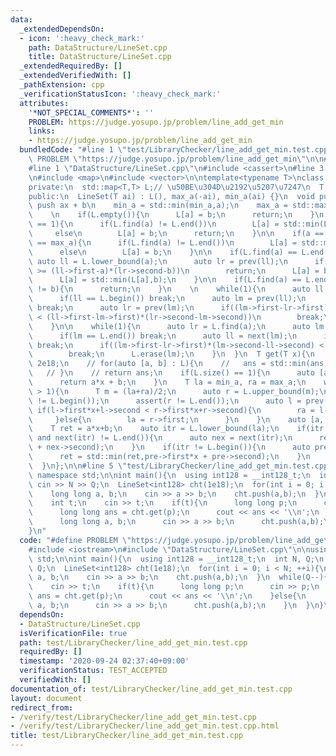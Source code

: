 ```yaml
---
data:
  _extendedDependsOn:
  - icon: ':heavy_check_mark:'
    path: DataStructure/LineSet.cpp
    title: DataStructure/LineSet.cpp
  _extendedRequiredBy: []
  _extendedVerifiedWith: []
  _pathExtension: cpp
  _verificationStatusIcon: ':heavy_check_mark:'
  attributes:
    '*NOT_SPECIAL_COMMENTS*': ''
    PROBLEM: https://judge.yosupo.jp/problem/line_add_get_min
    links:
    - https://judge.yosupo.jp/problem/line_add_get_min
  bundledCode: "#line 1 \"test/LibraryChecker/line_add_get_min.test.cpp\"\n#define\
    \ PROBLEM \"https://judge.yosupo.jp/problem/line_add_get_min\"\n\n#include <iostream>\n\
    #line 1 \"DataStructure/LineSet.cpp\"\n#include <cassert>\n#line 3 \"DataStructure/LineSet.cpp\"\
    \n#include <map>\n#include <vector>\n\ntemplate<typename T>\nclass LineSet {\n\
    private:\n  std::map<T,T> L;// \u50BE\u304D\u2192\u5207\u7247\n  T max_a, min_a;\n\
    public:\n  LineSet(T ai) : L(), max_a(-ai), min_a(ai) {}\n  void push(T a, T b){//\
    \ push ax + b\n    min_a = std::min(min_a,a);\n    max_a = std::max(max_a,a);\n\
    \    \n    if(L.empty()){\n      L[a] = b;\n      return;\n    }\n    \n    if(L.size()\
    \ == 1){\n      if(L.find(a) != L.end())\n        L[a] = std::min(L[a],b);\n \
    \     else\n        L[a] = b;\n      return;\n    }\n\n    if(a == min_a or a\
    \ == max_a){\n      if(L.find(a) != L.end())\n        L[a] = std::min(L[a],b);\n\
    \      else\n        L[a] = b;\n    }\n\n    if(L.find(a) == L.end()){\n     \
    \ auto ll = L.lower_bound(a);\n      auto lr = prev(ll);\n      if((a-lr->first)*(b-ll->second)\
    \ >= (ll->first-a)*(lr->second-b))\n        return;\n      L[a] = b;\n    }else{\n\
    \      L[a] = std::min(L[a],b);\n    }\n\n    if(L.find(a) == L.end() or L[a]\
    \ != b){\n      return;\n    }\n    \n    while(1){\n      auto ll = L.find(a);\n\
    \      if(ll == L.begin()) break;\n      auto lm = prev(ll);\n      if(lm == L.begin())\
    \ break;\n      auto lr = prev(lm);\n      if((lm->first-lr->first)*(lm->second-ll->second)\
    \ < (ll->first-lm->first)*(lr->second-lm->second))\n        break;\n      L.erase(lm);\n\
    \    }\n\n    while(1){\n      auto lr = L.find(a);\n      auto lm = next(lr);\n\
    \      if(lm == L.end()) break;\n      auto ll = next(lm);\n      if(ll == L.end())\
    \ break;\n      if((lm->first-lr->first)*(lm->second-ll->second) < (ll->first-lm->first)*(lr->second-lm->second))\n\
    \        break;\n      L.erase(lm);\n    }\n  }\n  T get(T x){\n    // T ans =\
    \ 2e18;\n    // for(auto [a, b] : L){\n    //   ans = std::min(ans,a*x+b);\n \
    \   // }\n    // return ans;\n    if(L.size() == 1){\n      auto [a, b] = *L.begin();\n\
    \      return a*x + b;\n    }\n    T la = min_a, ra = max_a;\n    while(ra-la\
    \ > 1){\n      T m = (la+ra)/2;\n      auto r = L.upper_bound(m);\n      assert(r\
    \ != L.begin());\n      assert(r != L.end());\n      auto l = prev(r);\n     \
    \ if(l->first*x+l->second < r->first*x+r->second){\n        ra = l->first;\n \
    \     }else{\n        la = r->first;\n      }\n    }\n    auto [a, b] = *L.lower_bound(la);\n\
    \    T ret = a*x+b;\n    auto itr = L.lower_bound(la);\n    if(itr != L.end()\
    \ and next(itr) != L.end()){\n      auto nex = next(itr);\n      ret = std::min(ret,nex->first*x\
    \ + nex->second);\n    }\n    if(itr != L.begin()){\n      auto pre = prev(itr);\n\
    \      ret = std::min(ret,pre->first*x + pre->second);\n    }\n    return ret;\n\
    \  }\n};\n\n#line 5 \"test/LibraryChecker/line_add_get_min.test.cpp\"\n\nusing\
    \ namespace std;\n\nint main(){\n  using int128 = __int128_t;\n  int N, Q;\n \
    \ cin >> N >> Q;\n  LineSet<int128> cht(1e18);\n  for(int i = 0; i < N; ++i){\n\
    \    long long a, b;\n    cin >> a >> b;\n    cht.push(a,b);\n  }\n  while(Q--){\n\
    \    int t;\n    cin >> t;\n    if(t){\n      long long p;\n      cin >> p;\n\
    \      long long ans = cht.get(p);\n      cout << ans << '\\n';\n    }else{\n\
    \      long long a, b;\n      cin >> a >> b;\n      cht.push(a,b);\n    }\n  }\n\
    }\n"
  code: "#define PROBLEM \"https://judge.yosupo.jp/problem/line_add_get_min\"\n\n\
    #include <iostream>\n#include \"DataStructure/LineSet.cpp\"\n\nusing namespace\
    \ std;\n\nint main(){\n  using int128 = __int128_t;\n  int N, Q;\n  cin >> N >>\
    \ Q;\n  LineSet<int128> cht(1e18);\n  for(int i = 0; i < N; ++i){\n    long long\
    \ a, b;\n    cin >> a >> b;\n    cht.push(a,b);\n  }\n  while(Q--){\n    int t;\n\
    \    cin >> t;\n    if(t){\n      long long p;\n      cin >> p;\n      long long\
    \ ans = cht.get(p);\n      cout << ans << '\\n';\n    }else{\n      long long\
    \ a, b;\n      cin >> a >> b;\n      cht.push(a,b);\n    }\n  }\n}\n"
  dependsOn:
  - DataStructure/LineSet.cpp
  isVerificationFile: true
  path: test/LibraryChecker/line_add_get_min.test.cpp
  requiredBy: []
  timestamp: '2020-09-24 02:37:40+09:00'
  verificationStatus: TEST_ACCEPTED
  verifiedWith: []
documentation_of: test/LibraryChecker/line_add_get_min.test.cpp
layout: document
redirect_from:
- /verify/test/LibraryChecker/line_add_get_min.test.cpp
- /verify/test/LibraryChecker/line_add_get_min.test.cpp.html
title: test/LibraryChecker/line_add_get_min.test.cpp
---
```

